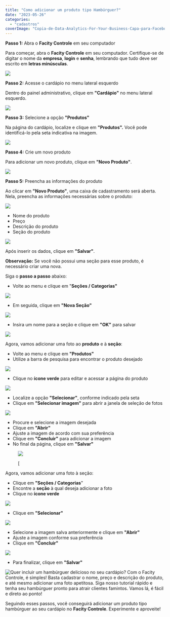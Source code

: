 ```yaml
---
title: "Como adicionar um produto tipo Hambúrguer?"
date: "2023-05-26"
categories: 
  - "cadastros"
coverImage: "Copia-de-Data-Analytics-For-Your-Business-Capa-para-Facebook-1640-×-724-px-7.png"
---
```


**Passo 1:** Abra o **Facity Controle** em seu computador

Para começar, abra o **Facity Controle** em seu computador. Certifique-se de digitar o nome da **empresa**, **login** e **senha**, lembrando que tudo deve ser escrito em **letras minúsculas**.

![](images/image.png)

**Passo 2:** Acesse o cardápio no menu lateral esquerdo

Dentro do painel administrativo, clique em **"Cardápio"** no menu lateral esquerdo.

![](images/image-1.png)

**Passo 3:** Selecione a opção **"Produtos"**

Na página do cardápio, localize e clique em **"Produtos".** Você pode identificá-lo pela seta indicativa na imagem.

![](images/image-2.png)

**Passo 4:** Crie um novo produto

Para adicionar um novo produto, clique em **"Novo Produto"**.

![](images/image-3.png)

**Passo 5:** Preencha as informações do produto

Ao clicar em **"Novo Produto"**, uma caixa de cadastramento será aberta. Nela, preencha as informações necessárias sobre o produto:

![](images/novoedit-1024x400.png)

- Nome do produto
- Preço
- Descrição do produto
- Seção do produto

![](images/Captura-de-tela-2023-05-17-212757-1024x469.png)

Após inserir os dados, clique em **"Salvar"**.

**Observação:** Se você não possui uma seção para esse produto, é necessário criar uma nova.

Siga o **passo a passo** abaixo:

- Volte ao menu e clique em "**Seções / Categorias"**

![](images/menuedit-1024x426.png)

- Em seguida, clique em **"Nova Seção"**

![](images/novasecaoedit-1024x383.png)

- Insira um nome para a seção e clique em **"OK"** para salvar

![](images/nomesecaoedit-1024x391.png)

Agora, vamos adicionar uma foto ao **produto** e à **seção**:

- Volte ao menu e clique em **"Produtos"**
- Utilize a barra de pesquisa para encontrar o produto desejado

![](images/barradepesquinaedit2-1024x410.png)

- Clique no **ícone verde** para editar e acessar a página do produto

![](images/verdeedit-1024x410.png)

- Localize a opção **"Selecionar"**, conforme indicado pela seta
- Clique em **"Selecionar imagem"** para abrir a janela de seleção de fotos

![](images/imagemedit.png)

- Procure e selecione a imagem desejada
- Clique em **"Abrir"**
- Ajuste a imagem de acordo com sua preferência
- Clique em **"Concluir"** para adicionar a imagem
- No final da página, clique em **"Salvar"**

<figure>

![](images/selecionarimagem1-1024x467.png)

<figcaption>

\[

</figcaption>

</figure>

Agora, vamos adicionar uma foto à seção:

- Clique em **"Seções / Categorias**"
- Encontre a **seção** à qual deseja adicionar a foto
- Clique no **ícone verde**

![](images/hamburguersecaoedit-1024x456.png)

- Clique em **"Selecionar"**

![](images/secaoimagemedit-1024x389.png)

- Selecione a imagem salva anteriormente e clique em **"Abrir"**
- Ajuste a imagem conforme sua preferência
- Clique em **"Concluir"**

![](images/selecionarimagemsecaoedit-1024x472.png)

- Para finalizar, clique em **"Salvar"**

![Quer incluir um hambúrguer delicioso no seu cardápio? Com o Facity Controle, é simples! Basta cadastrar o nome, preço e descrição do produto, e até mesmo adicionar uma foto apetitosa. Siga nosso tutorial rápido e tenha seu hambúrguer pronto para atrair clientes famintos. Vamos lá, é fácil e direto ao ponto!](images/salvaredit-1024x429.png)

Seguindo esses passos, você conseguirá adicionar um produto tipo hambúrguer ao seu cardápio no **Facity Controle**. Experimente e aproveite!
